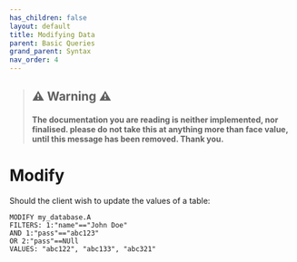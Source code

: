 ```yaml
---
has_children: false
layout: default
title: Modifying Data
parent: Basic Queries
grand_parent: Syntax
nav_order: 4
---
```


> ## ⚠️ Warning ⚠️
> #### The documentation you are reading is neither implemented, nor finalised. please do not take this at anything more than face value, until this message has been removed. Thank you.

# Modify
Should the client wish to update the values of a table:
```
MODIFY my_database.A
FILTERS: 1:"name"=="John Doe"
AND 1:"pass"=="abc123"
OR 2:"pass"==NUll
VALUES: "abc122", "abc133", "abc321"
```
